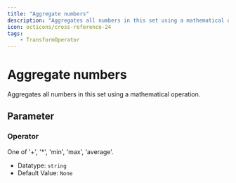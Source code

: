 ```yaml
---
title: "Aggregate numbers"
description: "Aggregates all numbers in this set using a mathematical operation."
icon: octicons/cross-reference-24
tags: 
    - TransformOperator
---
```

# Aggregate numbers
<!-- This file was generated - DO NOT CHANGE IT MANUALLY -->



Aggregates all numbers in this set using a mathematical operation.

## Parameter

### Operator

One of '+', '*', 'min', 'max', 'average'.

- Datatype: `string`
- Default Value: `None`



